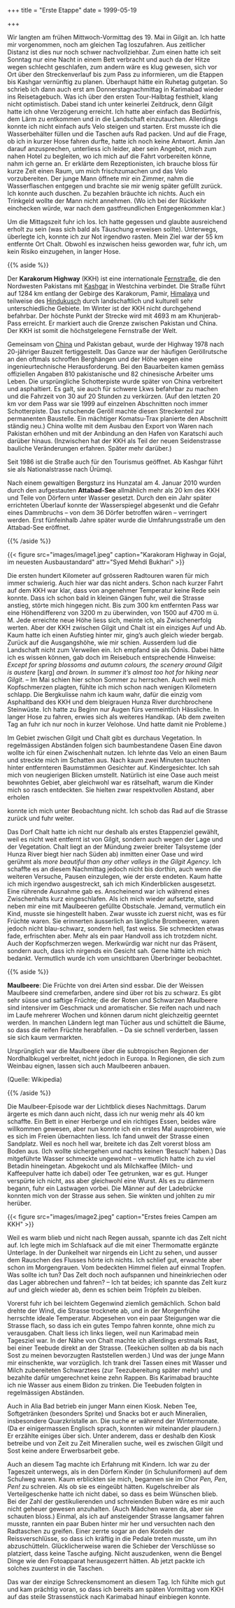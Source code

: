 +++
title = "Erste Etappe"
date = 1999-05-19

+++

Wir langten am frühen Mittwoch-Vormittag des 19. Mai in Gilgit an. Ich
hatte mir vorgenommen, noch am gleichen Tag loszufahren. Aus zeitlicher
Distanz ist dies nur noch schwer nachvollziehbar. Zum einen hatte ich
seit Sonntag nur eine Nacht in einem Bett verbracht und auch da der
Hitze wegen schlecht geschlafen, zum andern wäre es klug gewesen, sich
vor Ort über den Streckenverlauf bis zum Pass zu informieren, um die
Etappen bis Kashgar vernünftig zu planen. Überhaupt hätte ein Ruhetag
gutgetan. So schrieb ich dann auch erst am Donnerstagnachmittag in
Karimabad wieder ins Reisetagebuch. Was ich über den ersten Tour-Halbtag
festhielt, klang nicht optimistisch. Dabei stand ich unter keinerlei
Zeitdruck, denn Gilgit hatte ich ohne Verzögerung erreicht. Ich hatte
aber einfach das Bedürfnis, dem Lärm zu entkommen und in die Landschaft
einzutauchen. Allerdings konnte ich nicht einfach aufs Velo steigen und
starten. Erst musste ich die Wasserbehälter füllen und die Taschen aufs
Rad packen. Und auf die Frage, ob ich in kurzer Hose fahren durfte,
hatte ich noch keine Antwort. Amin Jan darauf anzusprechen, unterliess
ich leider, aber sein Angebot, mich zum nahen Hotel zu begleiten, wo ich
mich auf die Fahrt vorbereiten könne, nahm ich gerne an. Er erklärte dem
Rezeptionisten, ich brauche bloss für kurze Zeit einen Raum, um mich
frischzumachen und das Velo vorzubereiten. Der junge Mann öffnete mir
ein Zimmer, nahm die Wasserflaschen entgegen und brachte sie mir wenig
später gefüllt zurück. Ich konnte auch duschen. Zu bezahlen bräuchte ich
nichts. Auch ein Trinkgeld wollte der Mann nicht annehmen. (Wo ich bei
der Rückkehr einchecken würde, war nach dem gastfreundlichen
Entgegenkommen klar.)

Um die Mittagszeit fuhr ich los. Ich hatte gegessen und glaubte
ausreichend erholt zu sein (was sich bald als Täuschung erweisen
sollte). Unterwegs, überlegte ich, konnte ich zur Not irgendwo rasten.
Mein Ziel war der 55 km entfernte Ort Chalt. Obwohl es inzwischen heiss
geworden war, fuhr ich, um kein Risiko einzugehen, in langer Hose.

{{% aside %}}

Der **Karakorum Highway** (KKH) ist eine
internationale [Fernstraße](https://de.wikipedia.org/wiki/Fernstra%C3%9Fe),
die den Nordwesten Pakistans mit
[Kashgar](https://de.wikipedia.org/wiki/Kaschgar_(Stadt)) in Westchina
verbindet. Die Straße führt auf 1284 km entlang der Gebirge
des Karakorum,
Pamir, [Himalaya](https://de.wikipedia.org/wiki/Himalaya) und teilweise
des [Hindukusch](https://de.wikipedia.org/wiki/Hindukusch) durch
landschaftlich und kulturell sehr unterschiedliche Gebiete. Im Winter
ist der KKH nicht durchgehend befahrbar. Der höchste Punkt der Strecke
wird mit 4693 m am Khunjerab-Pass erreicht. Er markiert auch die Grenze
zwischen Pakistan und China. Der KKH ist somit die höchstgelegene
Fernstraße der Welt.

Gemeinsam von [China](https://de.wikipedia.org/wiki/Volksrepublik_China) und
Pakistan gebaut, wurde der Highway 1978 nach 20-jähriger Bauzeit
fertiggestellt. Das Ganze war der häufigen Geröllrutsche an den oftmals
schroffen Berghängen und der Höhe wegen eine ingenieurtechnische
Herausforderung. Bei den Bauarbeiten kamen gemäss offiziellen Angaben
810 pakistanische und 82 chinesische Arbeiter ums Leben. Die
ursprüngliche Schotterpiste wurde später von China verbreitert und
asphaltiert. Es galt, sie auch für schwere Lkws befahrbar zu machen und
die Fahrzeit von 30 auf 20 Stunden zu verkürzen. (Auf den letzten 20 km
vor dem Pass war sie 1999 auf einzelnen Abschnitten noch immer
Schotterpiste. Das rutschende Geröll machte diesen Streckenteil zur
permanenten Baustelle. Ein mächtiger Komatsu-Trax planierte den
Abschnitt ständig neu.) China wollte mit dem Ausbau den Export von Waren
nach Pakistan erhöhen und mit der Anbindung an den Hafen von Karatschi
auch darüber hinaus. (Inzwischen hat der KKH als Teil der neuen
Seidenstrasse bauliche Veränderungen erfahren. Später mehr darüber.)

Seit 1986 ist die Straße auch für den Tourismus geöffnet. Ab Kashgar
führt sie als Nationalstrasse nach Ürümqi.

Nach einem gewaltigen Bergsturz ins Hunzatal am 4. Januar 2010 wurden
durch den aufgestauten **Attabad-See** allmählich mehr als 20 km des KKH
und Teile von Dörfern unter Wasser gesetzt. Durch den ein Jahr später
errichteten Überlauf konnte der Wasserspiegel abgesenkt und die Gefahr
eines Dammbruchs – von dem 36 Dörfer betroffen wären – verringert
werden. Erst fünfeinhalb Jahre später wurde die Umfahrungsstraße um den
Attabad-See eröffnet.

{{% /aside %}}

{{< figure src="images/image1.jpeg" caption="Karakoram Highway in Gojal, im neuesten Ausbaustandard" attr="Syed Mehdi Bukhari" >}}

Die ersten hundert Kilometer auf grösseren Radtouren waren für mich
immer schwierig. Auch hier war das nicht anders. Schon nach kurzer Fahrt
auf dem KKH war klar, dass von angenehmer Temperatur keine Rede sein
konnte. Dass ich schon bald in kleinen Gängen fuhr, weil die Strasse
anstieg, störte mich hingegen nicht. Bis zum 300 km entfernten Pass war
eine Höhendifferenz von 3200 m zu überwinden, von 1500 auf 4700 m ü. M.
Jede erreichte neue Höhe liess sich, meinte ich, als Zwischenerfolg
werten. Aber der KKH zwischen Gilgit und Chalt ist ein einziges Auf und
Ab. Kaum hatte ich einen Aufstieg hinter mir, ging’s auch gleich wieder
bergab. Zurück auf die Ausgangshöhe, wie mir schien. Ausserdem lud die
Landschaft nicht zum Verweilen ein. Ich empfand sie als Ödnis. Dabei
hätte ich es wissen können, gab doch im Reisebuch entsprechende
Hinweise: *Except for spring blossoms and autumn colours, the scenery
around Gilgit is austere* \[karg\] *and brown. In summer it’s almost too
hot for hiking near Gilgit*. – Im Mai schien hier schon Sommer zu
herrschen. Auch weil mich Kopfschmerzen plagten, fühlte ich mich schon
nach wenigen Kilometern schlapp. Die Bergkulisse nahm ich kaum wahr,
dafür die einzig vom Asphaltband des KKH und dem bleigrauen Hunza River
durchbrochene Steinwüste. Ich hatte zu Beginn nur Augen fürs
vermeintlich Hässliche. In langer Hose zu fahren, erwies sich als
weiteres Handikap. (Ab dem zweiten Tag an fuhr ich nur noch in kurzer
Velohose. Und hatte damit nie Probleme.)

Im Gebiet zwischen Gilgit und Chalt gibt es durchaus Vegetation. In
regelmässigen Abständen folgen sich baumbestandene Oasen Eine davon
wollte ich für einen Zwischenhalt nutzen. Ich lehnte das Velo an einen
Baum und streckte mich im Schatten aus. Nach kaum zwei Minuten tauchten
hinter entfernteren Baumstämmen Gesichter auf. Kindergesichter. Ich sah
mich von neugierigen Blicken umstellt. Natürlich ist eine Oase auch
meist bewohntes Gebiet, aber gleichwohl war es rätselhaft, warum die
Kinder mich so rasch entdeckten. Sie hielten zwar respektvollen Abstand,
aber erholen

konnte ich mich unter Beobachtung nicht. Ich schob das Rad auf die
Strasse zurück und fuhr weiter.

Das Dorf Chalt hatte ich nicht nur deshalb als erstes Etappenziel
gewählt, weil es nicht weit entfernt ist von Gilgit, sondern auch wegen
der Lage und der Vegetation. Chalt liegt an der Mündung zweier breiter
Talsysteme (der Hunza River biegt hier nach Süden ab) inmitten einer
Oase und wird gerühmt als *more beautiful than any other valleys in the
Gilgit Agency*. Ich schaffte es an diesem Nachmittag jedoch nicht bis
dorthin, auch wenn die weiteren Versuche, Pausen einzulegen, wie der
erste endeten. Kaum hatte ich mich irgendwo ausgestreckt, sah ich mich
Kinderblicken ausgesetzt. Eine rührende Ausnahme gab es. Anscheinend war
ich während eines Zwischenhalts kurz eingeschlafen. Als ich mich wieder
aufsetzte, stand neben mir eine mit Maulbeeren gefüllte Obstschale.
Jemand, vermutlich ein Kind, musste sie hingestellt haben. Zwar wusste
ich zuerst nicht, was es für Früchte waren. Sie erinnerten äusserlich an
längliche Brombeeren, waren jedoch nicht blau-schwarz, sondern hell,
fast weiss. Sie schmeckten etwas fade, erfrischten aber. Mehr als ein
paar Handvoll ass ich trotzdem nicht. Auch der Kopfschmerzen wegen.
Merkwürdig war nicht nur das Präsent, sondern auch, dass ich nirgends
ein Gesicht sah. Gerne hätte ich mich bedankt. Vermutlich wurde ich vom
unsichtbaren Überbringer beobachtet.

{{% aside %}}

**Maulbeere**: Die Früchte von drei Arten sind essbar. Die der Weissen
Maulbeere sind cremefarben, andere sind über rot bis zu schwarz. Es gibt
sehr süsse und saftige Früchte; die der Roten und Schwarzen Maulbeere
sind intensiver im Geschmack und aromatischer. Sie reifen nach und nach
im Laufe mehrerer Wochen und können darum nicht gleichzeitig geerntet
werden. In manchen Ländern legt man Tücher aus und schüttelt die Bäume,
so dass die reifen Früchte herabfallen. – Da sie schnell verderben,
lassen sie sich kaum vermarkten.

Ursprünglich war die Maulbeere über die subtropischen Regionen der
Nordhalbkugel verbreitet, nicht jedoch in Europa. In Regionen, die sich
zum Weinbau eignen, lassen sich auch Maulbeeren anbauen.

(Quelle: Wikipedia)

{{% /aside %}}

Die Maulbeer-Episode war der Lichtblick dieses Nachmittags. Darum
ärgerte es mich dann auch nicht, dass ich nur wenig mehr als 40 km
schaffte. Ein Bett in einer Herberge und ein richtiges Essen, beides
wäre willkommen gewesen, aber nun konnte ich ein erstes Mal
ausprobieren, wie es sich im Freien übernachten liess. Ich fand unweit
der Strasse einen Sandplatz. Weil es noch hell war, breitete ich das
Zelt vorerst bloss am Boden aus. (Ich wollte sichergehen und nachts
keinen ‘Besuch’ haben.) Das mitgeführte Wasser schmeckte ungewohnt –
vermutlich hatte ich zu viel Betadin hineingetan. Abgekocht und als
Milchkaffee (Milch- und Kaffeepulver hatte ich dabei) oder Tee
getrunken, war es gut. Hunger verspürte ich nicht, ass aber gleichwohl
eine Wurst. Als es zu dämmern begann, fuhr ein Lastwagen vorbei. Die
Männer auf der Ladebrücke konnten mich von der Strasse aus sehen. Sie
winkten und johlten zu mir herüber.

{{< figure src="images/image2.jpeg" caption="Erstes freies Campen am KKH" >}}

Weil es warm blieb und nicht nach Regen aussah, spannte ich das Zelt
nicht auf. Ich legte mich im Schlafsack auf die mit einer Thermomatte
ergänzte Unterlage. In der Dunkelheit war nirgends ein Licht zu sehen,
und ausser dem Rauschen des Flusses hörte ich nichts. Ich schlief gut,
erwachte aber schon im Morgengrauen. Vom bedeckten Himmel fielen auf
einmal Tropfen. Was sollte ich tun? Das Zelt doch noch aufspannen und
hineinkriechen oder das Lager abbrechen und fahren? – Ich tat beides;
ich spannte das Zelt kurz auf und gleich wieder ab, denn es schien beim
Tröpfeln zu bleiben.

Vorerst fuhr ich bei leichtem Gegenwind ziemlich gemächlich. Schon bald
drehte der Wind, die Strasse trocknete ab, und in der Morgenfrühe
herrschte ideale Temperatur. Abgesehen von ein paar Steigungen war die
Strasse flach, so dass ich ein gutes Tempo fahren konnte, ohne mich zu
verausgaben. Chalt liess ich links liegen, weil nun Karimabad mein
Tagesziel war. In der Nähe von Chalt machte ich allerdings erstmals
Rast, bei einer Teebude direkt an der Strasse. (Teeküchen sollten ab da
bis nach Sost zu meinen bevorzugten Raststellen werden.) Und was der
junge Mann mir einschenkte, war vorzüglich. Ich trank drei Tassen eines
mit Wasser und Milch zubereiteten Schwarztees (zur Teezubereitung später
mehr) und bezahlte dafür umgerechnet keine zehn Rappen. Bis Karimabad
brauchte ich nie Wasser aus einem Bidon zu trinken. Die Teebuden folgten
in regelmässigen Abständen.

Auch in Alia Bad betrieb ein junger Mann einen Kiosk. Neben Tee,
Softgetränken (besonders Sprite) und Snacks bot er auch Mineralien,
insbesondere Quarzkristalle an. Die suche er während der Wintermonate.
(Da er einigermassen Englisch sprach, konnten wir miteinander plaudern.)
Er erzählte einiges über sich. Unter anderem, dass er deshalb den Kiosk
betreibe und von Zeit zu Zeit Mineralien suche, weil es zwischen Gilgit
und Sost keine andere Erwerbsarbeit gebe.

Auch an diesem Tag machte ich Erfahrung mit Kindern. Ich war zu der
Tageszeit unterwegs, als in den Dörfern Kinder (in Schuluniformen) auf
dem Schulweg waren. Kaum erblickten sie mich, begannen sie im Chor *Pen,
Pen*, *Pen!* zu schreien. Als ob sie es eingeübt hätten. Kugelschreiber
als Verteilgeschenke hatte ich nicht dabei, so dass es beim Wünschen
blieb. Bei der Zahl der gestikulierenden und schreienden Buben wäre es
mir auch nicht geheuer gewesen anzuhalten. (Auch Mädchen waren da, aber
sie schauten bloss.) Einmal, als ich auf ansteigender Strasse langsamer
fahren musste, rannten ein paar Buben hinter mir her und versuchten nach
den Radtaschen zu greifen. Einer zerrte sogar an den Kordeln der
Reissverschlüsse, so dass ich kräftig in die Pedale treten musste, um
ihn abzuschütteln. Glücklicherweise waren die Schieber der Verschlüsse
so platziert, dass keine Tasche aufging. Nicht auszudenken, wenn die
Bengel Dinge wie den Fotoapparat herausgezerrt hätten. Ab jetzt packte
ich solches zuunterst in die Taschen.

Das war der einzige Schreckensmoment an diesem Tag. Ich fühlte mich gut
und kam prächtig voran, so dass ich bereits am späten Vormittag vom KKH
auf das steile Strassenstück nach Karimabad hinauf einbiegen konnte.
